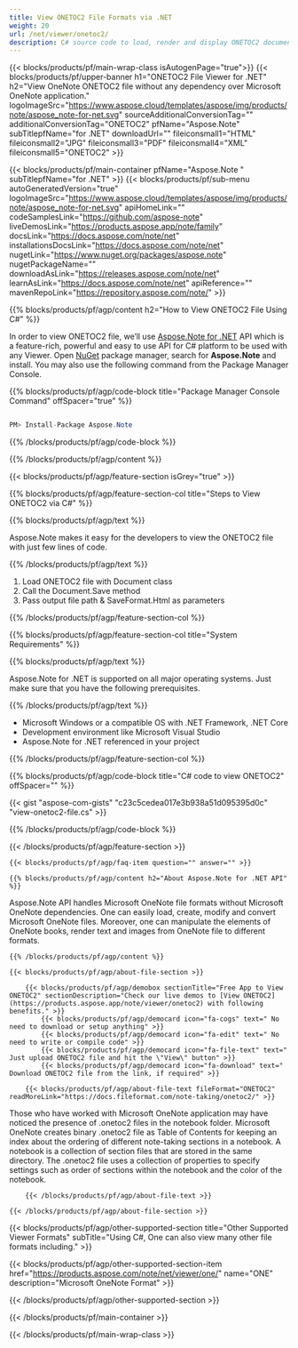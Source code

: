 ```yaml
---
title: View ONETOC2 File Formats via .NET 
weight: 20
url: /net/viewer/onetoc2/ 
description: C# source code to load, render and display ONETOC2 documents on .NET Framework, .NET Core.
---
```


{{< blocks/products/pf/main-wrap-class isAutogenPage="true">}}
{{< blocks/products/pf/upper-banner h1="ONETOC2 File Viewer for .NET" h2="View OneNote ONETOC2 file without any dependency over Microsoft OneNote application." logoImageSrc="https://www.aspose.cloud/templates/aspose/img/products/note/aspose_note-for-net.svg" sourceAdditionalConversionTag="" additionalConversionTag="ONETOC2" pfName="Aspose.Note" subTitlepfName="for .NET" downloadUrl="" fileiconsmall1="HTML" fileiconsmall2="JPG" fileiconsmall3="PDF" fileiconsmall4="XML" fileiconsmall5="ONETOC2" >}}

{{< blocks/products/pf/main-container pfName="Aspose.Note " subTitlepfName="for .NET" >}}
{{< blocks/products/pf/sub-menu autoGeneratedVersion="true" logoImageSrc="https://www.aspose.cloud/templates/aspose/img/products/note/aspose_note-for-net.svg" apiHomeLink="" codeSamplesLink="https://github.com/aspose-note" liveDemosLink="https://products.aspose.app/note/family" docsLink="https://docs.aspose.com/note/net" installationsDocsLink="https://docs.aspose.com/note/net" nugetLink="https://www.nuget.org/packages/aspose.note" nugetPackageName="" downloadAsLink="https://releases.aspose.com/note/net" learnAsLink="https://docs.aspose.com/note/net" apiReference="" mavenRepoLink="https://repository.aspose.com/note/" >}}

{{% blocks/products/pf/agp/content h2="How to View ONETOC2 File Using C#" %}}

 In order to view ONETOC2 file, we’ll use
 [Aspose.Note for .NET](https://products.aspose.com/note/net) 
 API which is a feature-rich, powerful and easy to use API for C# platform to be used with any Viewer. Open
 [NuGet](https://www.nuget.org/packages/aspose.note) 
 package manager, search for
 **Aspose.Note** 
 and install. You may also use the following command from the Package Manager Console.

{{% blocks/products/pf/agp/code-block title="Package Manager Console Command" offSpacer="true" %}}

```cs

PM> Install-Package Aspose.Note

```

{{% /blocks/products/pf/agp/code-block %}}

{{% /blocks/products/pf/agp/content %}}

{{< blocks/products/pf/agp/feature-section isGrey="true" >}}

{{% blocks/products/pf/agp/feature-section-col title="Steps to View ONETOC2 via C#" %}}

{{% blocks/products/pf/agp/text %}}

 Aspose.Note makes it easy for the developers to view the ONETOC2 file with just few lines of code.

{{% /blocks/products/pf/agp/text %}}

1.  Load ONETOC2 file with Document class
1.  Call the Document.Save method
1.  Pass output file path & SaveFormat.Html as parameters

{{% /blocks/products/pf/agp/feature-section-col %}}

{{% blocks/products/pf/agp/feature-section-col title="System Requirements" %}}

{{% blocks/products/pf/agp/text %}}

 Aspose.Note for .NET is supported on all major operating systems. Just make sure that you have the following prerequisites.

{{% /blocks/products/pf/agp/text %}}

-  Microsoft Windows or a compatible OS with .NET Framework, .NET Core
-  Development environment like Microsoft Visual Studio
-  Aspose.Note for .NET referenced in your project

{{% /blocks/products/pf/agp/feature-section-col %}}

{{% blocks/products/pf/agp/code-block title="C# code to view ONETOC2" offSpacer="" %}}

{{< gist "aspose-com-gists" "c23c5cedea017e3b938a51d095395d0c" "view-onetoc2-file.cs" >}}

{{% /blocks/products/pf/agp/code-block %}}

{{< /blocks/products/pf/agp/feature-section >}}

    {{< blocks/products/pf/agp/faq-item question="" answer="" >}}
 

<!-- aboutfile Starts -->

    {{% blocks/products/pf/agp/content h2="About Aspose.Note for .NET API" %}}

 Aspose.Note API handles Microsoft OneNote file formats without Microsoft OneNote dependencies. One can easily load, create, modify and convert Microsoft OneNote files. Moreover, one can manipulate the elements of OneNote books, render text and images from OneNote file to different formats.  



    {{% /blocks/products/pf/agp/content %}}

    {{< blocks/products/pf/agp/about-file-section >}}

        {{< blocks/products/pf/agp/demobox sectionTitle="Free App to View ONETOC2" sectionDescription="Check our live demos to [View ONETOC2](https://products.aspose.app/note/viewer/onetoc2) with following benefits." >}}
            {{< blocks/products/pf/agp/democard icon="fa-cogs" text=" No need to download or setup anything" >}}
            {{< blocks/products/pf/agp/democard icon="fa-edit" text=" No need to write or compile code" >}}
            {{< blocks/products/pf/agp/democard icon="fa-file-text" text=" Just upload ONETOC2 file and hit the \"View\" button" >}}
            {{< blocks/products/pf/agp/democard icon="fa-download" text=" Download ONETOC2 file from the link, if required" >}}

        {{< blocks/products/pf/agp/about-file-text fileFormat="ONETOC2" readMoreLink="https://docs.fileformat.com/note-taking/onetoc2/" >}}
Those who have worked with Microsoft OneNote application may have noticed the presence of .onetoc2 files in the notebook folder. Microsoft OneNote creates binary .onetoc2 file as Table of Contents for keeping an index about the ordering of different note-taking sections in a notebook. A notebook is a collection of section files that are stored in the same directory. The .onetoc2 file uses a collection of properties to specify settings such as order of sections within the notebook and the color of the notebook.

        {{< /blocks/products/pf/agp/about-file-text >}}

    {{< /blocks/products/pf/agp/about-file-section >}}

<!-- aboutfile Ends -->

{{< blocks/products/pf/agp/other-supported-section title="Other Supported Viewer Formats" subTitle="Using C#, One can also view many other file formats including." >}}

{{< blocks/products/pf/agp/other-supported-section-item href="https://products.aspose.com/note/net/viewer/one/" name="ONE" description="Microsoft OneNote Format" >}}

{{< /blocks/products/pf/agp/other-supported-section >}}

{{< /blocks/products/pf/main-container >}}
    
{{< /blocks/products/pf/main-wrap-class >}}